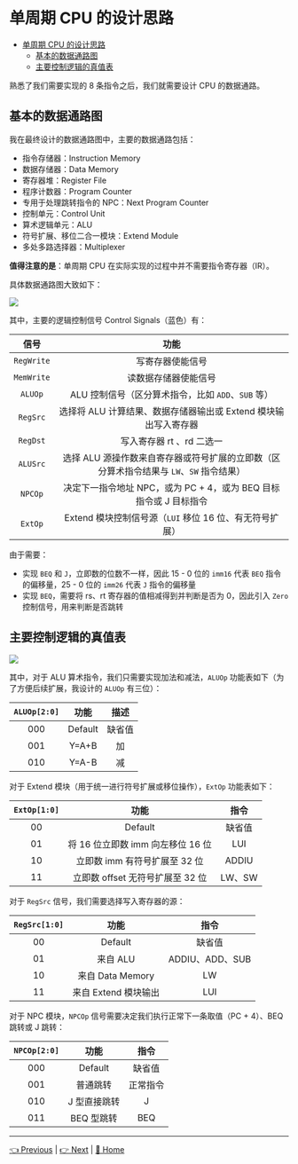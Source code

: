 # 单周期 CPU 的设计思路

- [单周期 CPU 的设计思路](#%e5%8d%95%e5%91%a8%e6%9c%9f-cpu-%e7%9a%84%e8%ae%be%e8%ae%a1%e6%80%9d%e8%b7%af)
  - [基本的数据通路图](#%e5%9f%ba%e6%9c%ac%e7%9a%84%e6%95%b0%e6%8d%ae%e9%80%9a%e8%b7%af%e5%9b%be)
  - [主要控制逻辑的真值表](#%e4%b8%bb%e8%a6%81%e6%8e%a7%e5%88%b6%e9%80%bb%e8%be%91%e7%9a%84%e7%9c%9f%e5%80%bc%e8%a1%a8)

熟悉了我们需要实现的 8 条指令之后，我们就需要设计 CPU 的数据通路。

## 基本的数据通路图

我在最终设计的数据通路图中，主要的数据通路包括：

- 指令存储器：Instruction Memory
- 数据存储器：Data Memory
- 寄存器堆：Register File
- 程序计数器：Program Counter
- 专用于处理跳转指令的 NPC：Next Program Counter
- 控制单元：Control Unit
- 算术逻辑单元：ALU
- 符号扩展、移位二合一模块：Extend Module
- 多处多路选择器：Multiplexer

**值得注意的是**：单周期 CPU 在实际实现的过程中并不需要指令寄存器（IR）。

具体数据通路图大致如下：

![](https://i.loli.net/2019/09/02/LIoGAp8nbwtxV1e.png)

其中，主要的逻辑控制信号 Control Signals（蓝色）有：

|    信号    |                                          功能                                           |
| :--------: | :-------------------------------------------------------------------------------------: |
| `RegWrite` |                                    写寄存器使能信号                                     |
| `MemWrite` |                                  读数据存储器使能信号                                   |
|  `ALUOp`   |                   ALU 控制信号（区分算术指令，比如 `ADD`、`SUB` 等）                    |
|  `RegSrc`  |             选择将 ALU 计算结果、数据存储器输出或 Extend 模块输出写入寄存器             |
|  `RegDst`  |                                写入寄存器 rt 、rd 二选一                                |
|  `ALUSrc`  | 选择 ALU 源操作数来自寄存器或符号扩展的立即数（区分算术指令结果与 `LW`、`SW` 指令结果） |
|  `NPCOp`   |            决定下一指令地址 NPC，或为 PC + 4，或为 BEQ 目标指令或 J 目标指令            |
|  `ExtOp`   |                 Extend 模块控制信号源（`LUI` 移位 16 位、有无符号扩展）                 |

由于需要：

- 实现 `BEQ` 和 `J`，立即数的位数不一样，因此 15 - 0 位的 `imm16` 代表 `BEQ` 指令的偏移量，25 - 0 位的 `imm26` 代表 `J` 指令的偏移量
- 实现 `BEQ`，需要将 rs、rt 寄存器的值相减得到并判断是否为 0，因此引入 `Zero` 控制信号，用来判断是否跳转

## 主要控制逻辑的真值表

![](https://i.loli.net/2019/09/02/5vR41AYxGjQsiwV.png)

其中，对于 ALU 算术指令，我们只需要实现加法和减法，`ALUOp` 功能表如下（为了方便后续扩展，我设计的 `ALUOp` 有三位）：

| `ALUOp[2:0]` |  功能   |  描述  |
| :----------: | :-----: | :----: |
|     000      | Default | 缺省值 |
|     001      |  Y=A+B  |   加   |
|     010      |  Y=A-B  |   减   |

对于 Extend 模块（用于统一进行符号扩展或移位操作），`ExtOp` 功能表如下：

| `ExtOp[1:0]` |               功能                |  指令  |
| :----------: | :-------------------------------: | :----: |
|      00      |              Default              | 缺省值 |
|      01      | 将 16 位立即数 imm 向左移位 16 位 |  LUI   |
|      10      |   立即数 imm 有符号扩展至 32 位   | ADDIU  |
|      11      | 立即数 offset 无符号扩展至 32 位  | LW、SW |

对于 `RegSrc` 信号，我们需要选择写入寄存器的源：

| `RegSrc[1:0]` |         功能         |      指令       |
| :-----------: | :------------------: | :-------------: |
|      00       |       Default        |     缺省值      |
|      01       |       来自 ALU       | ADDIU、ADD、SUB |
|      10       |   来自 Data Memory   |       LW        |
|      11       | 来自 Extend 模块输出 |       LUI       |

对于 NPC 模块，`NPCOp` 信号需要决定我们执行正常下一条取值（PC + 4）、BEQ 跳转或 J 跳转：

| `NPCOp[2:0]` |     功能     |   指令   |
| :----------: | :----------: | :------: |
|     000      |   Default    |  缺省值  |
|     001      |   普通跳转   | 正常指令 |
|     010      | J 型直接跳转 |    J     |
|     011      |  BEQ 型跳转  |   BEQ    |

---

[👈 Previous](./2-1_Basic.md) | [👉 Next](./2-3_Verilog.md) | [🚩 Home](../README.md)